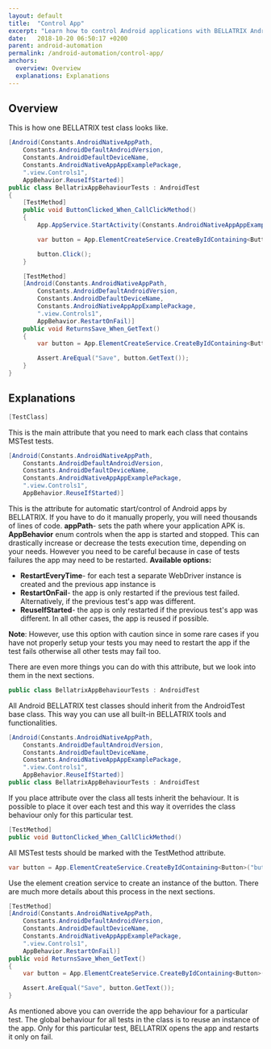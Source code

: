 ```yaml
---
layout: default
title:  "Control App"
excerpt: "Learn how to control Android applications with BELLATRIX Android module."
date:   2018-10-20 06:50:17 +0200
parent: android-automation
permalink: /android-automation/control-app/
anchors:
  overview: Overview
  explanations: Explanations
---
```

Overview
--------

This is how one BELLATRIX test class looks like.
```csharp
[Android(Constants.AndroidNativeAppPath,
    Constants.AndroidDefaultAndroidVersion,
    Constants.AndroidDefaultDeviceName,
    Constants.AndroidNativeAppAppExamplePackage,
    ".view.Controls1",
    AppBehavior.ReuseIfStarted)]
public class BellatrixAppBehaviourTests : AndroidTest
{
    [TestMethod]
    public void ButtonClicked_When_CallClickMethod()
    {
        App.AppService.StartActivity(Constants.AndroidNativeAppAppExamplePackage, ".view.Controls1");

        var button = App.ElementCreateService.CreateByIdContaining<Button>("button");

        button.Click();
    }

    [TestMethod]
    [Android(Constants.AndroidNativeAppPath,
        Constants.AndroidDefaultAndroidVersion,
        Constants.AndroidDefaultDeviceName,
        Constants.AndroidNativeAppAppExamplePackage,
        ".view.Controls1",
        AppBehavior.RestartOnFail)]
    public void ReturnsSave_When_GetText()
    {
        var button = App.ElementCreateService.CreateByIdContaining<Button>("button");

        Assert.AreEqual("Save", button.GetText());
    }
}
```

Explanations
------------
```csharp
[TestClass]
```
This is the main attribute that you need to mark each class that contains MSTest tests.
```csharp
[Android(Constants.AndroidNativeAppPath,
    Constants.AndroidDefaultAndroidVersion,
    Constants.AndroidDefaultDeviceName,
    Constants.AndroidNativeAppAppExamplePackage,
    ".view.Controls1",
    AppBehavior.ReuseIfStarted)]
```
This is the attribute for automatic start/control of Android apps by BELLATRIX. If you have to do it manually properly, you will need thousands of lines of code.
**appPath**- sets the path where your application APK is.
**AppBehavior** enum controls when the app is started and stopped. This can drastically increase or decrease the tests execution time, depending on your needs.
However you need to be careful because in case of tests failures the app may need to be restarted.
**Available options:**

- **RestartEveryTime**- for each test a separate WebDriver instance is created and the previous app instance is
- **RestartOnFail**- the app is only restarted if the previous test failed. Alternatively, if the previous test's app was different.
- **ReuseIfStarted**- the app is only restarted if the previous test's app was different. In all other cases, the app is reused if possible.

**Note**: However, use this option with caution since in some rare cases if you have not properly setup your tests you may need to restart the app if the test fails otherwise all other tests may fail too.

There are even more things you can do with this attribute, but we look into them in the next sections.

```csharp
public class BellatrixAppBehaviourTests : AndroidTest
```
All Android BELLATRIX test classes should inherit from the AndroidTest base class. This way you can use all built-in BELLATRIX tools and functionalities.
```csharp
[Android(Constants.AndroidNativeAppPath,
    Constants.AndroidDefaultAndroidVersion,
    Constants.AndroidDefaultDeviceName,
    Constants.AndroidNativeAppAppExamplePackage,
    ".view.Controls1",
    AppBehavior.ReuseIfStarted)]
public class BellatrixAppBehaviourTests : AndroidTest
```
If you place attribute over the class all tests inherit the behaviour. It is possible to place it over each test and this way it overrides the class behaviour only for this particular test.
```csharp
[TestMethod]
public void ButtonClicked_When_CallClickMethod()
```
All MSTest tests should be marked with the TestMethod attribute.
```csharp
var button = App.ElementCreateService.CreateByIdContaining<Button>("button");
```
Use the element creation service to create an instance of the button. There are much more details about this process in the next sections.
```csharp
[TestMethod]
[Android(Constants.AndroidNativeAppPath,
    Constants.AndroidDefaultAndroidVersion,
    Constants.AndroidDefaultDeviceName,
    Constants.AndroidNativeAppAppExamplePackage,
    ".view.Controls1",
    AppBehavior.RestartOnFail)]
public void ReturnsSave_When_GetText()
{
    var button = App.ElementCreateService.CreateByIdContaining<Button>("button");

    Assert.AreEqual("Save", button.GetText());
}
```
As mentioned above you can override the app behaviour for a particular test. The global behaviour for all tests in the class is to reuse an instance of the app. Only for this particular test, BELLATRIX opens the app and restarts it only on fail.
